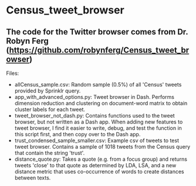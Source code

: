 # Census_tweet_browser
## The code for the Twitter browser comes from Dr. Robyn Ferg (https://github.com/robynferg/Census_tweet_browser)
Files: 
- allCensus_sample.csv: Random sample (0.5%) of all 'Census' tweets provided by Sprinklr query.
- app_with_advanced_options.py: Tweet browser in Dash. Performs dimension reduction and clustering on document-word matrix to obtain cluster labels for each tweet. 
- tweet_browser_not_dash.py: Contains functions used to the tweet browser, but not written as a Dash app. When adding new features to tweet browser, I find it easier to write, debug, and test the function in this script first, and then copy over to the Dash app.
- trust_condensed_sample_smaller.csv: Example csv of tweets to test tweet browser. Contains a sample of 1018 tweets from the Census query that contain the string 'trust'.
- distance_quote.py: Takes a quote (e.g. from a focus group) and returns tweets 'close' to that quote as determined by LDA, LSA, and a new distance metric that uses co-occurrence of words to create distances between texts.
